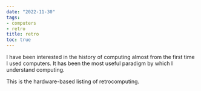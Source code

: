 ```yaml
---
date: "2022-11-30"
tags:
- computers
- retro
title: retro
toc: true
---
```


I have been interested in the history of computing almost from the first time I used computers. It has been the most useful paradigm by which I understand computing.

This is the hardware-based listing of retrocomputing.

